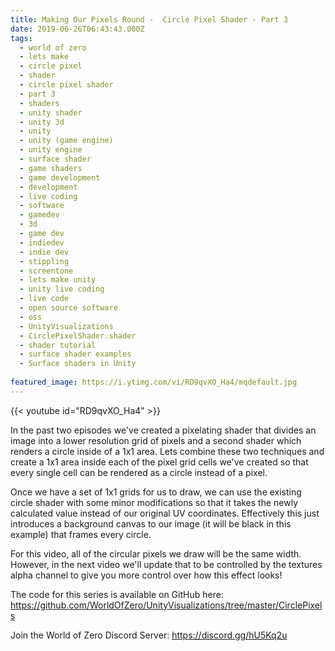 ```yaml
---
title: Making Our Pixels Round -  Circle Pixel Shader - Part 3
date: 2019-06-26T06:43:43.000Z
tags:
  - world of zero
  - lets make
  - circle pixel
  - shader
  - circle pixel shader
  - part 3
  - shaders
  - unity shader
  - unity 3d
  - unity
  - unity (game engine)
  - unity engine
  - surface shader
  - game shaders
  - game development
  - development
  - live coding
  - software
  - gamedev
  - 3d
  - game dev
  - indiedev
  - indie dev
  - stippling
  - screentone
  - lets make unity
  - unity live coding
  - live code
  - open source software
  - oss
  - UnityVisualizations
  - CirclePixelShader.shader
  - shader tutorial
  - surface shader examples
  - Surface shaders in Unity
  
featured_image: https://i.ytimg.com/vi/RD9qvXO_Ha4/mqdefault.jpg
---
```


{{< youtube id="RD9qvXO_Ha4" >}}

In the past two episodes we've created a pixelating shader that divides an image into a lower resolution grid of pixels and a second shader which renders a circle inside of a 1x1 area. Lets combine these two techniques and create a 1x1 area inside each of the pixel grid cells we've created so that every single cell can be rendered as a circle instead of a pixel.

Once we have a set of 1x1 grids for us to draw, we can use the existing circle shader with some minor modifications so that it takes the newly calculated value instead of our original UV coordinates. Effectively this just introduces a background canvas to our image (it will be black in this example) that frames every circle.

For this video, all of the circular pixels we draw will be the same width. However, in the next video we'll update that to be controlled by the textures alpha channel to give you more control over how this effect looks!

The code for this series is available on GitHub here: https://github.com/WorldOfZero/UnityVisualizations/tree/master/CirclePixels

Join the World of Zero Discord Server: https://discord.gg/hU5Kq2u
